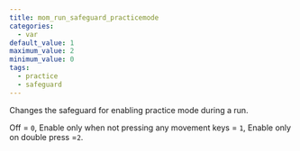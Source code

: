 ```yaml
---
title: mom_run_safeguard_practicemode
categories:
  - var
default_value: 1
maximum_value: 2
minimum_value: 0
tags:
  - practice
  - safeguard
---
```


Changes the safeguard for enabling practice mode during a run.

Off = `0`, Enable only when not pressing any movement keys = `1`, Enable only on double press =`2`.
